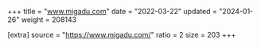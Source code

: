 +++
title = "www.migadu.com"
date = "2022-03-22"
updated = "2024-01-26"
weight = 208143

[extra]
source = "https://www.migadu.com/"
ratio = 2
size = 203
+++
